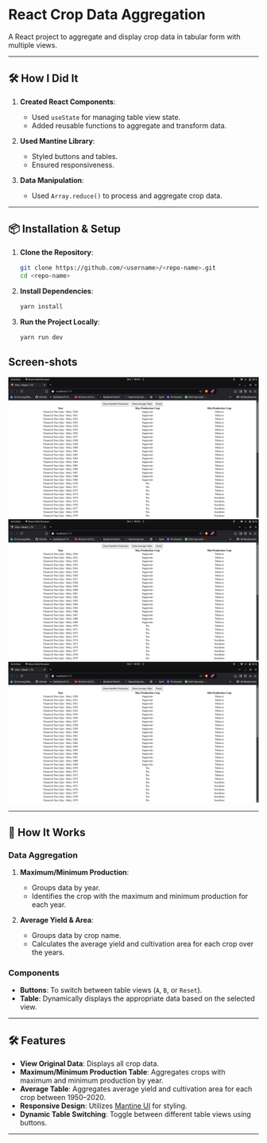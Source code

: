 
# React Crop Data Aggregation

A React project to aggregate and display crop data in tabular form with multiple views.

---

## 🛠 How I Did It

1. **Created React Components**:
   - Used `useState` for managing table view state.
   - Added reusable functions to aggregate and transform data.
   
2. **Used Mantine Library**:
   - Styled buttons and tables.
   - Ensured responsiveness.

3. **Data Manipulation**:
   - Used `Array.reduce()` to process and aggregate crop data.

---

## 📦 Installation & Setup

1. **Clone the Repository**:
   ```bash
   git clone https://github.com/<username>/<repo-name>.git
   cd <repo-name>
   ```

2. **Install Dependencies**:
   ```bash
   yarn install
   ```

3. **Run the Project Locally**:
   ```bash
   yarn run dev
   ```


## Screen-shots

![Alt text](/Images/2.png?raw=true "Table Image")
![Alt text](/Images/2.png?raw=true "Min/Max Production Image")
![Alt text](/Images/2.png?raw=true "Average Yield Image")

---

## 🚀 How It Works

### Data Aggregation
1. **Maximum/Minimum Production**:
   - Groups data by year.
   - Identifies the crop with the maximum and minimum production for each year.
   
2. **Average Yield & Area**:
   - Groups data by crop name.
   - Calculates the average yield and cultivation area for each crop over the years.

### Components
- **Buttons**: To switch between table views (`A`, `B`, or `Reset`).
- **Table**: Dynamically displays the appropriate data based on the selected view.

---



## 🛠 Features

- **View Original Data**: Displays all crop data.
- **Maximum/Minimum Production Table**: Aggregates crops with maximum and minimum production by year.
- **Average Table**: Aggregates average yield and cultivation area for each crop between 1950–2020.
- **Responsive Design**: Utilizes [Mantine UI](https://mantine.dev/) for styling.
- **Dynamic Table Switching**: Toggle between different table views using buttons.

---